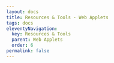 ```yaml
---
layout: docs
title: Resources & Tools - Web Applets
tags: docs
eleventyNavigation:
  key: Resources & Tools
  parent: Web Applets
  order: 6
permalink: false
---
```

